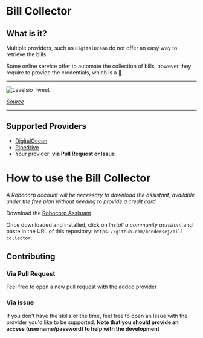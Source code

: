 # Bill Collector

## What is it?

Multiple providers, such as `DigitalOcean` do not offer an easy way to retrieve the bills.

Some online service offer to automate the collection of bills, however they require to provide the credentials, which is a 🚩.

---

![Levelsio Tweet](https://i.imgur.com/50YTF2o.png)

_[Source](https://twitter.com/levelsio/status/1325076943495188481)_

---

## Supported Providers

- [DigitalOcean](https://www.digitalocean.com/)
- [Pipedrive](https://www.pipedrive.com)
- Your provider: **via Pull Request or Issue**

# How to use the Bill Collector

_A Robocorp account will be necessary to download the assistant, available under the free plan without needing to provide a credit card_

Download the [Robocorp Assistant](https://robocorp.com/docs/control-room/configuring-assistants/installation).

Once downloaded and installed, click on _Install a community assistant_ and paste in the URL of this repository: `https://github.com/bendersej/bill-collector`.

## Contributing

### Via Pull Request

Feel free to open a new pull request with the added provider

### Via Issue

If you don't have the skills or the time, feel free to open an Issue with the provider you'd like to be supported.
**Note that you should provide an access (username/password) to help with the development**
